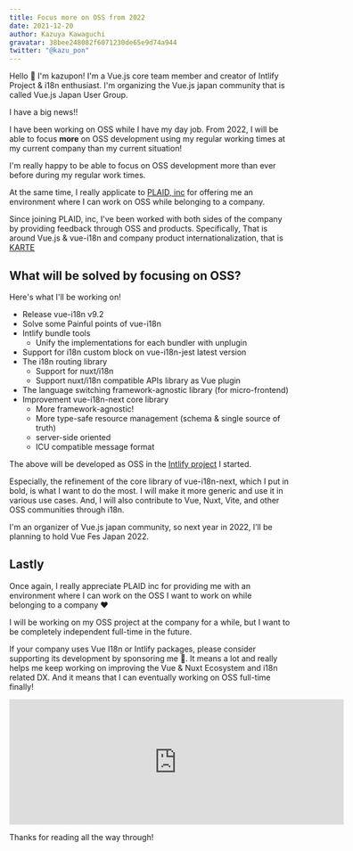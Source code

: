```yaml
---
title: Focus more on OSS from 2022
date: 2021-12-20
author: Kazuya Kawaguchi
gravatar: 38bee248082f6071230de65e9d74a944
twitter: "@kazu_pon"
---
```


Hello 🙂
I'm kazupon!
I'm a Vue.js core team member and creator of Intlify Project & i18n enthusiast. I'm organizing the Vue.js japan community that is called Vue.js Japan User Group.

I have a big news!!

I have been working on OSS while I have my day job. From 2022, I will be able to focus **more** on OSS development using my regular working times at my current company than my current situation!

I'm really happy to be able to focus on OSS development more than ever before during my regular work times.

At the same time, I really applicate to [PLAID, inc](https://plaid.co.jp/) for offering me an environment where I can work on OSS while belonging to a company.

Since joining PLAID, inc, I've been worked with both sides of the company by providing feedback through OSS and products. Specifically, That is around Vue.js & vue-i18n and company product internationalization, that is [KARTE](https://karte.io/)


## What will be solved by focusing on OSS?

Here's what I'll be working on!

- Release vue-i18n v9.2
- Solve some Painful points of vue-i18n
- Intlify bundle tools
  - Unify the implementations for each bundler with unplugin
- Support for i18n custom block on vue-i18n-jest latest version
- The i18n routing library
  - Support for nuxt/i18n
  - Support nuxt/i18n compatible APIs library as Vue plugin
- The language switching framework-agnostic library (for micro-frontend)
- Improvement vue-i18n-next core library
  - More framework-agnostic!
  - More type-safe resource management (schema & single source of truth)
  - server-side oriented
  - ICU compatible message format

The above will be developed as OSS in the [Intlify project](https://github.com/intlify) I started.

Especially, the refinement of the core library of vue-i18n-next, which I put in bold, is what I want to do the most. I will make it more generic and use it in various use cases. And, I will also contribute to Vue, Nuxt, Vite, and other OSS communities through i18n.

I'm an organizer of Vue.js japan community, so next year in 2022, I’ll be planning to hold Vue Fes Japan 2022.

## Lastly

Once again, I really appreciate PLAID inc for providing me with an environment where I can work on the OSS I want to work on while belonging to a company ❤️

I will be working on my OSS project at the company for a while, but I want to be completely independent full-time in the future.

If your company uses Vue I18n or Intlify packages, please consider supporting its development by sponsoring me 🙏. It means a lot and really helps me keep working on improving the Vue & Nuxt Ecosystem and i18n related DX. And it means that I can eventually working on OSS full-time finally!

<iframe src="https://github.com/sponsors/kazupon/card" title="Sponsor kazupon" height="225" width="600" style="border: 0;"></iframe>

Thanks for reading all the way through!
